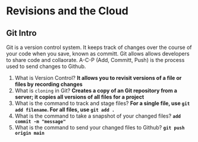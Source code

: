 # Revisions and the Cloud

## Git Intro

Git is a version control system. It keeps track of changes over the course of your code when you save, known as committ. Git allows allows developers to share code and collaorate. A-C-P (Add, Committ, Push) is the process used to send changes to Github. 

1. What is Version Control? **It allows you to revisit versions of a file or files by recording changes**
2. What is `cloning` in Git? **Creates a copy of an Git repository from a server; it copies all versions of all files for a project**
3. What is the command to track and stage files? **For a single file, use `git add filename`. For all files, use `git add .`**
4. What is the command to take a snapshot of your changed files? **`add commit -m "message"`**
5. What is the command to send your changed files to Github? **`git push origin main`**
